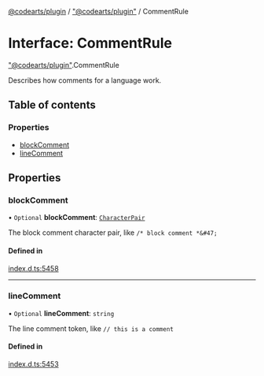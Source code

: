[@codearts/plugin](../README.md) / ["@codearts/plugin"](../modules/_codearts_plugin_.md) / CommentRule

# Interface: CommentRule

["@codearts/plugin"](../modules/_codearts_plugin_.md).CommentRule

Describes how comments for a language work.

## Table of contents

### Properties

- [blockComment](codearts_plugin_.CommentRule.md#blockcomment)
- [lineComment](codearts_plugin_.CommentRule.md#linecomment)

## Properties

### blockComment

• `Optional` **blockComment**: [`CharacterPair`](../modules/_codearts_plugin_.md#characterpair)

The block comment character pair, like `/* block comment *&#47;`

#### Defined in

[index.d.ts:5458](https://github.com/huaweicloud/cloudide-plugin-api/blob/4d28848/index.d.ts#L5458)

___

### lineComment

• `Optional` **lineComment**: `string`

The line comment token, like `// this is a comment`

#### Defined in

[index.d.ts:5453](https://github.com/huaweicloud/cloudide-plugin-api/blob/4d28848/index.d.ts#L5453)
